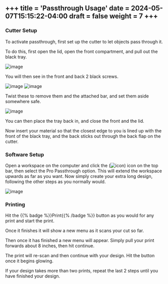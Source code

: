 +++
title = 'Passthrough Usage'
date = 2024-05-07T15:15:22-04:00
draft = false
weight = 7
+++
---

### Cutter Setup

To activate passthrough, first set up the cutter to let objects pass through it.

To do this, first open the lid, open the front compartment, and pull out the black tray.

![image](/images/miscount4.png)

You will then see in the front and back 2 black screws.

![image](/images/miscount5.1.png)
![image](/images/miscount5.2.png)

Twist these to remove them and the attached bar, and set them aside somewhere safe.

![image](/images/miscount6.png)

You can then place the tray back in, and close the front and the lid.

Now insert your material so that the closest edge to you is lined up with the front of the black tray, and the back sticks out through the back flap on the cutter. 

### Software Setup

Open a workspace on the computer and click the (![icon](/images/190.png)) icon on the top bar, then select the Pro Passthrough option. This will extend the workspace upwards as far as you want. Now simply create your extra long design, following the other steps as you normally would.

![image](/images/236.png)

### Printing

Hit the {{% badge %}}Print{{% /badge %}} button as you would for any print and start the print.

Once it finishes it will show a new menu as it scans your cut so far.

Then once it has finished a new menu will appear. Simply pull your print forwards about 8 inches, then hit continue.

The print will re-scan and then continue with your design. Hit the button once it begins glowing.

If your design takes more than two prints, repeat the last 2 steps until you have finished your design.
